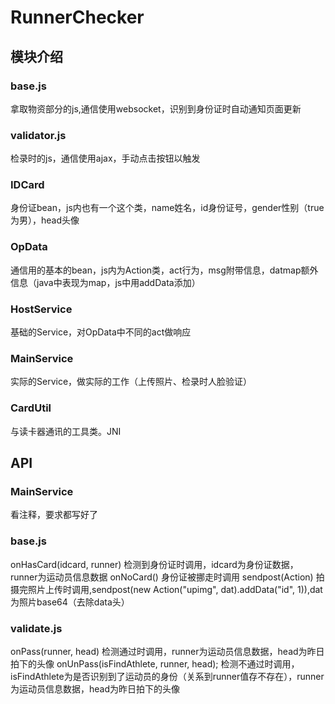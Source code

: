 # RunnerChecker
## 模块介绍

### base.js
拿取物资部分的js,通信使用websocket，识别到身份证时自动通知页面更新
### validator.js
检录时的js，通信使用ajax，手动点击按钮以触发
### IDCard
身份证bean，js内也有一个这个类，name姓名，id身份证号，gender性别（true为男），head头像
### OpData
通信用的基本的bean，js内为Action类，act行为，msg附带信息，datmap额外信息（java中表现为map，js中用addData添加）
### HostService
基础的Service，对OpData中不同的act做响应
### MainService
实际的Service，做实际的工作（上传照片、检录时人脸验证）
### CardUtil
与读卡器通讯的工具类。JNI
## API
### MainService
看注释，要求都写好了
### base.js
onHasCard(idcard, runner)
检测到身份证时调用，idcard为身份证数据，runner为运动员信息数据
onNoCard()
身份证被挪走时调用
sendpost(Action)
拍摄完照片上传时调用,sendpost(new Action("upimg", dat).addData("id", 1)),dat为照片base64（去除data头）
### validate.js
onPass(runner, head)
检测通过时调用，runner为运动员信息数据，head为昨日拍下的头像
onUnPass(isFindAthlete, runner, head);
检测不通过时调用，isFindAthlete为是否识别到了运动员的身份（关系到runner值存不存在），runner为运动员信息数据，head为昨日拍下的头像
